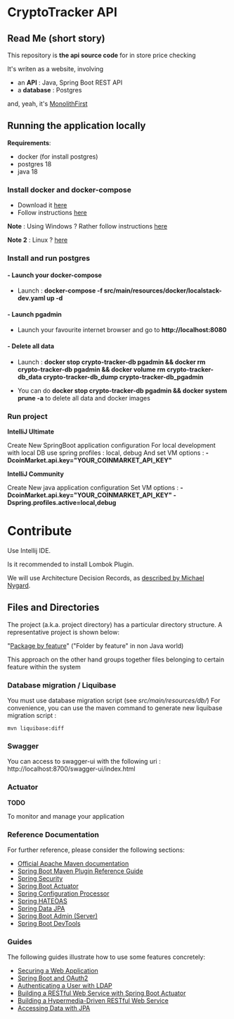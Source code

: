 # CryptoTracker API

## Read Me (short story)

This repository is **the api source code** for in store price checking

It's writen as a website, involving

- an **API** : Java, Spring Boot REST API
- a **database** : Postgres

and, yeah, it's [MonolithFirst](https://www.martinfowler.com/bliki/MonolithFirst.html)

## Running the application locally

**Requirements**:

- docker (for install postgres)
- postgres 18
- java 18

### Install docker and docker-compose

- Download it [here](https://download.docker.com/mac/stable/Docker.dmg)
- Follow instructions [here](https://docs.docker.com/v17.12/docker-for-mac/install/#install-and-run-docker-for-mac)

**Note** : Using Windows ? Rather follow instructions [here](https://docs.docker.com/v17.12/docker-for-windows/install/)

**Note 2** : Linux ? [here](https://docs.docker.com/v17.12/install/linux/docker-ce/ubuntu/)

### Install and run postgres

#### - Launch your docker-compose

- Launch : **docker-compose -f src/main/resources/docker/localstack-dev.yaml up -d**

#### - Launch pgadmin

- Launch your favourite internet browser and go to **http://localhost:8080**

#### - Delete all data

- Launch : **docker stop crypto-tracker-db pgadmin && docker rm crypto-tracker-db pgadmin && docker volume rm
  crypto-tracker-db_data crypto-tracker-db_dump crypto-tracker-db_pgadmin**

- You can do **docker stop crypto-tracker-db pgadmin && docker system prune -a** to delete all data and docker images

### Run project

**IntelliJ Ultimate**

Create New SpringBoot application configuration
For local development with local DB use spring profiles : local, debug
And set VM options : **-DcoinMarket.api.key="YOUR_COINMARKET_API_KEY"**

**IntelliJ Community**

Create New java application configuration
Set VM options : **-DcoinMarket.api.key="YOUR_COINMARKET_API_KEY" -Dspring.profiles.active=local,debug**

# Contribute

Use Intellij IDE.

Is it recommended to install Lombok Plugin.

We will use Architecture Decision Records,
as [described by Michael Nygard](http://thinkrelevance.com/blog/2011/11/15/documenting-architecture-decisions).

## Files and Directories

The project (a.k.a. project directory) has a particular directory structure. A representative project is shown below:

"[Package by feature](https://lkrnac.net/blog/2018/02/package-by-layer-obsolete/)" ("Folder by feature" in non Java
world)

This approach on the other hand groups together files belonging to certain feature within the system

### Database migration / Liquibase

You must use database migration script (see *src/main/resources/db/*)
For convenience, you can use the maven command to generate new liquibase migration script :

```
mvn liquibase:diff
```

### Swagger

You can access to swagger-ui with the following uri : http://localhost:8700/swagger-ui/index.html

### Actuator

**TODO**

To monitor and manage your application

### Reference Documentation

For further reference, please consider the following sections:

* [Official Apache Maven documentation](https://maven.apache.org/guides/index.html)
* [Spring Boot Maven Plugin Reference Guide](https://docs.spring.io/spring-boot/docs/2.2.2.RELEASE/maven-plugin/)
* [Spring Security](https://docs.spring.io/spring-boot/docs/2.2.2.RELEASE/reference/htmlsingle/#boot-features-security)
* [Spring Boot Actuator](https://docs.spring.io/spring-boot/docs/2.2.2.RELEASE/reference/htmlsingle/#production-ready)
* [Spring Configuration Processor](https://docs.spring.io/spring-boot/docs/2.2.2.RELEASE/reference/htmlsingle/#configuration-metadata-annotation-processor)
* [Spring HATEOAS](https://docs.spring.io/spring-boot/docs/2.2.2.RELEASE/reference/htmlsingle/#boot-features-spring-hateoas)
* [Spring Data JPA](https://docs.spring.io/spring-boot/docs/2.2.2.RELEASE/reference/htmlsingle/#boot-features-jpa-and-spring-data)
* [Spring Boot Admin (Server)](https://codecentric.github.io/spring-boot-admin/current/#getting-started)
* [Spring Boot DevTools](https://docs.spring.io/spring-boot/docs/2.2.2.RELEASE/reference/htmlsingle/#using-boot-devtools)

### Guides

The following guides illustrate how to use some features concretely:

* [Securing a Web Application](https://spring.io/guides/gs/securing-web/)
* [Spring Boot and OAuth2](https://spring.io/guides/tutorials/spring-boot-oauth2/)
* [Authenticating a User with LDAP](https://spring.io/guides/gs/authenticating-ldap/)
* [Building a RESTful Web Service with Spring Boot Actuator](https://spring.io/guides/gs/actuator-service/)
* [Building a Hypermedia-Driven RESTful Web Service](https://spring.io/guides/gs/rest-hateoas/)
* [Accessing Data with JPA](https://spring.io/guides/gs/accessing-data-jpa/)
